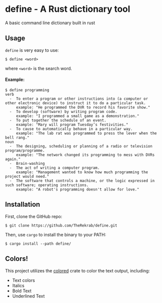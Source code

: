 # define - A Rust dictionary tool
A basic command line dictionary built in rust

## Usage

`define` is very easy to use:

```
$ define <word>
```
where `<word>` is the search word.

#### Example:
```
$ define programming
verb
  -  To enter a program or other instructions into (a computer or other electronic device) to instruct it to do a particular task.
     example: "He programmed the DVR to record his favorite show."
  -  To develop (software) by writing program code.
     example: "I programmed a small game as a demonstration."
  -  To put together the schedule of an event.
     example: "Mary will program Tuesday’s festivities."
  -  To cause to automatically behave in a particular way.
     example: "The lab rat was programmed to press the lever when the bell rang."
noun
  -  The designing, scheduling or planning of a radio or television program/programme.
     example: "The network changed its programming to mess with DVRs again."
  -  Brain-washing
  -  The act of writing a computer program.
     example: "Management wanted to know how much programming the project would need."
  -  The software that controls a machine, or the logic expressed in such software; operating instructions.
     example: "A robot's programming doesn't allow for love."
```

## Installation

First, clone the GitHub repo:
```
$ git clone https://github.com/TheRekrab/define.git
```
Then, use `cargo` to install the binary to your PATH:
```
$ cargo install --path define/
```
## Colors!

This project utilizes the [colored](https://docs.rs/colored/latest/colored/) crate to color the text output, including:
- Text colors
- Italics
- Bold Text
- Underlined Text
